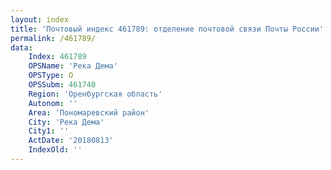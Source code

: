 ```yaml
---
layout: index
title: 'Почтовый индекс 461789: отделение почтовой связи Почты России'
permalink: /461789/
data:
    Index: 461789
    OPSName: 'Река Дема'
    OPSType: О
    OPSSubm: 461740
    Region: 'Оренбургская область'
    Autonom: ''
    Area: 'Пономаревский район'
    City: 'Река Дема'
    City1: ''
    ActDate: '20180813'
    IndexOld: ''
---
```

